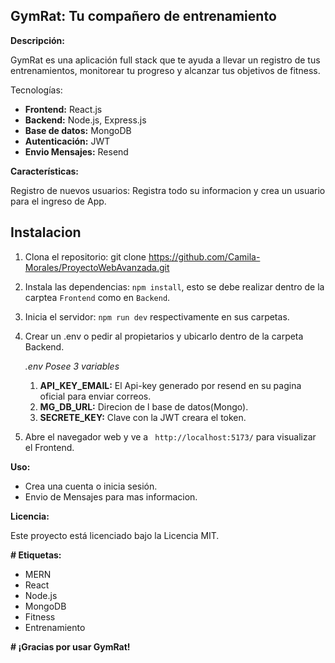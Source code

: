 ## GymRat: Tu compañero de entrenamiento
**Descripción:**

GymRat es una aplicación full stack que te ayuda a llevar un registro de tus entrenamientos, monitorear tu progreso y alcanzar tus objetivos de fitness.

Tecnologías:

* **Frontend:** React.js
* **Backend:** Node.js, Express.js
* **Base de datos:** MongoDB
* **Autenticación:** JWT
* **Envio Mensajes:** Resend

**Características:**

Registro de nuevos usuarios: Registra todo su informacion  y crea un usuario para el ingreso de App.

## Instalacion

1. Clona el repositorio: git clone https://github.com/Camila-Morales/ProyectoWebAvanzada.git
2. Instala las dependencias: `npm install`, esto se debe realizar dentro de la carptea `Frontend` como en `Backend`.
3. Inicia el servidor: `npm run dev` respectivamente en sus carpetas.
4. Crear un .env o pedir al propietarios y ubicarlo dentro de la carpeta Backend.

   *.env Posee 3 variables*
    1. **API_KEY_EMAIL:** El Api-key generado por resend en su pagina oficial para enviar correos.
    2. **MG_DB_URL:** Direcion de l base de datos(Mongo).
    3. **SECRETE_KEY:** Clave con la JWT creara el token.
6. Abre el navegador web y ve a ` http://localhost:5173/` para visualizar el Frontend.

**Uso:**

* Crea una cuenta o inicia sesión.
* Envio de Mensajes para mas informacion.

**Licencia:**

Este proyecto está licenciado bajo la Licencia MIT.

**# Etiquetas:**

* MERN
* React
* Node.js
* MongoDB
* Fitness
* Entrenamiento
  
**# ¡Gracias por usar GymRat!**
